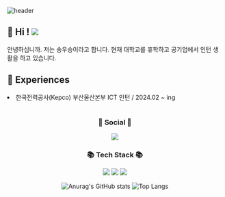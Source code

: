![header](https://capsule-render.vercel.app/api?type=Waving&height=220&fontSize=40&fontAlign=52&fontAlignY=40&text=Welcome%20To%20Wooseung`s%20Github!&fontColor=2E2E2E&color=9370DB)

## 👋 Hi ! <a href="https://hits.seeyoufarm.com"><img src="https://hits.seeyoufarm.com/api/count/incr/badge.svg?url=https%3A%2F%2Fgithub.com%2Fsongwooseung%2F&count_bg=%23000000&title_bg=%23000000&icon=github.svg&icon_color=%23FFFFFF&title=GitHub&edge_flat=false"/></a> 
안녕하십니까. 저는 송우승이라고 합니다. 현재 대학교를 휴학하고 공기업에서 인턴 생활을 하고 있습니다.<br>

## 📌 Experiences 
<li>
  한국전력공사(Kepco) 부산울산본부 ICT 인턴 / 2024.02 ~ ing 
</li>
<div align="center">

#  
  ###  💌 Social 💌
  <a href="https://www.instagram.com/xiaonlu"><img src="https://img.shields.io/badge/Instagram-%23E4405F.svg?style=for-the-badge&logo=Instagram&logoColor=white&link=https://www.instagram.com/xiaonlu"/></a>

  ###  📚 Tech Stack 📚  

  <img src="https://img.shields.io/badge/Python-3776AB?style=for-the-badge&logo=Python&logoColor=white">
  <img src="https://img.shields.io/badge/C-00599C?style=for-the-badge&logo=C%2B%2B&logoColor=white">
  <img src="https://img.shields.io/badge/MySQL-4479A1?style=for-the-badge&logo=MySQL&logoColor=white">
    
  ![Anurag's GitHub stats](https://github-readme-stats.vercel.app/api?username=songwooseung&show_icons=true)
  ![Top Langs](https://github-readme-stats.vercel.app/api/top-langs/?username=songwooseung&layout=compact)

</div>


